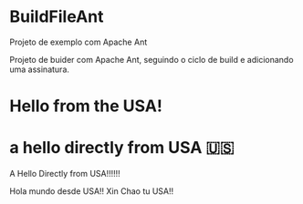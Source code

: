 # BuildFileAnt
Projeto de exemplo com Apache Ant

Projeto de buider com Apache Ant, seguindo o ciclo de build e adicionando uma assinatura.


Hello from the USA!
=======

a hello directly from USA 🇺🇸
=======

A Hello Directly from USA!!!!!!

Hola mundo desde USA!!
Xin Chao tu USA!!
